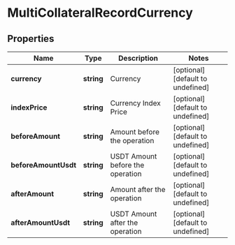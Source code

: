 # MultiCollateralRecordCurrency

## Properties

Name | Type | Description | Notes
------------ | ------------- | ------------- | -------------
**currency** | **string** | Currency | [optional] [default to undefined]
**indexPrice** | **string** | Currency Index Price | [optional] [default to undefined]
**beforeAmount** | **string** | Amount before the operation | [optional] [default to undefined]
**beforeAmountUsdt** | **string** | USDT Amount before the operation | [optional] [default to undefined]
**afterAmount** | **string** | Amount after the operation | [optional] [default to undefined]
**afterAmountUsdt** | **string** | USDT Amount after the operation | [optional] [default to undefined]

